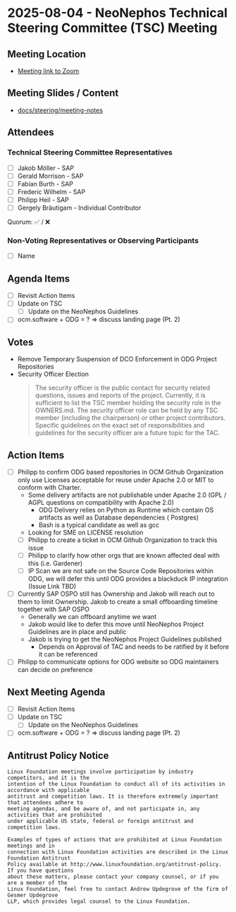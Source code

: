# 2025-08-04 - NeoNephos Technical Steering Committee (TSC) Meeting

## Meeting Location

- [Meeting link to Zoom](https://zoom-lfx.platform.linuxfoundation.org/meeting/92759697838?password=8cbe7411-952b-44d5-9bcf-0816ce9293ad)

## Meeting Slides / Content

- [docs/steering/meeting-notes](.)

## Attendees

### Technical Steering Committee Representatives

- [ ] Jakob Möller - SAP
- [ ] Gerald Morrison - SAP
- [ ] Fabian Burth - SAP
- [ ] Frederic Wilhelm - SAP
- [ ] Philipp Heil - SAP
- [ ] Gergely Bräutigam - Individual Contributor

Quorum: ✅ / ❌

### Non-Voting Representatives or Observing Participants

- [ ] Name

## Agenda Items

- [ ] Revisit Action Items
- [ ] Update on TSC
  - [ ] Update on the NeoNephos Guidelines
- [ ] ocm.software + ODG = ? => discuss landing page (Pt. 2)

## Votes

- Remove Temporary Suspension of DCO Enforcement in ODG Project Repositories
- Security Officer Election
  > The security officer is the public contact for security related questions, issues and reports of the project.
  Currently, it is sufficient to list the TSC member holding the security role in the OWNERS.md. The security officer
  role can be held by any TSC member (including the chairperson) or other project contributors. Specific guidelines on
  the exact set of responsibilities and guidelines for the security officer are a future topic for the TAC.

## Action Items

- [ ] Philipp to confirm ODG based repositories in OCM Github Organization only use Licenses acceptable for
  reuse under Apache 2.0 or MIT to conform with Charter.
  - Some delivery artifacts are not publishable under Apache 2.0 (GPL / AGPL questions on compatibility with Apache
      2.0)
    - ODG Delivery relies on Python as Runtime which contain OS artifacts as well as Database dependencies (
          Postgres)
    - Bash is a typical candidate as well as gcc
  - Looking for SME on LICENSE resolution
  - [ ] Philipp to create a ticket in OCM Github Organization to track this issue
  - [ ] Philipp to clarify how other orgs that are known affected deal with this (i.e. Gardener)
  - [ ] IP Scan we are not safe on the Source Code Repositories within ODG, we will defer this until ODG provides a
      blackduck IP integration (Issue Link TBD)
- [ ] Currently SAP OSPO still has Ownership and Jakob will reach out to them to limit Ownership. Jakob to create a
  small offboarding timeline together with SAP OSPO
  - Generally we can offboard anytime we want
  - Jakob would like to defer this move until NeoNephos Project Guidelines are in place and public
  - Jakob is trying to get the NeoNephos Project Guidelines published
    - Depends on Approval of TAC and needs to be ratified by it before it can be referenced
- [ ] Philipp to communicate options for ODG website so ODG maintainers can decide on preference

## Next Meeting Agenda

- [ ] Revisit Action Items
- [ ] Update on TSC
  - [ ] Update on the NeoNephos Guidelines
- [ ] ocm.software + ODG = ? => discuss landing page (Pt. 2)

## Antitrust Policy Notice

```text
Linux Foundation meetings involve participation by industry competitors, and it is the 
intention of the Linux Foundation to conduct all of its activities in accordance with applicable 
antitrust and competition laws. It is therefore extremely important that attendees adhere to 
meeting agendas, and be aware of, and not participate in, any activities that are prohibited 
under applicable US state, federal or foreign antitrust and competition laws.

Examples of types of actions that are prohibited at Linux Foundation meetings and in 
connection with Linux Foundation activities are described in the Linux Foundation Antitrust 
Policy available at http://www.linuxfoundation.org/antitrust-policy. If you have questions 
about these matters, please contact your company counsel, or if you are a member of the 
Linux Foundation, feel free to contact Andrew Updegrove of the firm of Gesmer Updegrove 
LLP, which provides legal counsel to the Linux Foundation.
```
